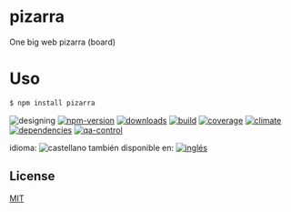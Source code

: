 # pizarra
One big web pizarra (board)

<!--lang:es-->
# Uso
<!--lang:en--]
# Usage
[!--lang:*-->
```sh
$ npm install pizarra
```

<!--multilang v0 es:LEEME.md en:README.md -->

<!-- cucardas -->
![designing](https://img.shields.io/badge/stability-designing-red.svg)
[![npm-version](https://img.shields.io/npm/v/pizarra.svg)](https://npmjs.org/package/pizarra)
[![downloads](https://img.shields.io/npm/dm/pizarra.svg)](https://npmjs.org/package/pizarra)
[![build](https://img.shields.io/travis/codenautas/pizarra/master.svg)](https://travis-ci.org/codenautas/pizarra)
[![coverage](https://img.shields.io/coveralls/codenautas/pizarra/master.svg)](https://coveralls.io/r/codenautas/pizarra)
[![climate](https://img.shields.io/codeclimate/github/codenautas/pizarra.svg)](https://codeclimate.com/github/codenautas/pizarra)
[![dependencies](https://img.shields.io/david/codenautas/pizarra.svg)](https://david-dm.org/codenautas/pizarra)
[![qa-control](http://codenautas.com/github/codenautas/pizarra.svg)](http://codenautas.com/github/codenautas/pizarra)


<!--multilang buttons-->

idioma: ![castellano](https://raw.githubusercontent.com/codenautas/multilang/master/img/lang-es.png)
también disponible en:
[![inglés](https://raw.githubusercontent.com/codenautas/multilang/master/img/lang-en.png)](README.md)

<!--lang:*-->

## License

[MIT](LICENSE)

